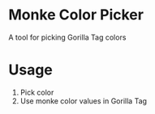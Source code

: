 # Monke Color Picker
A tool for picking Gorilla Tag colors

# Usage
1. Pick color
2. Use monke color values in Gorilla Tag
